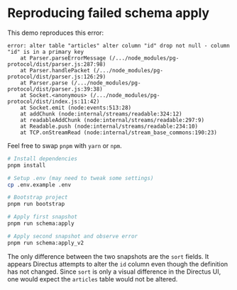 # Reproducing failed schema apply

This demo reproduces this error:

```
error: alter table "articles" alter column "id" drop not null - column "id" is in a primary key
    at Parser.parseErrorMessage (/.../node_modules/pg-protocol/dist/parser.js:287:98)
    at Parser.handlePacket (/.../node_modules/pg-protocol/dist/parser.js:126:29)
    at Parser.parse (/.../node_modules/pg-protocol/dist/parser.js:39:38)
    at Socket.<anonymous> (/.../node_modules/pg-protocol/dist/index.js:11:42)
    at Socket.emit (node:events:513:28)
    at addChunk (node:internal/streams/readable:324:12)
    at readableAddChunk (node:internal/streams/readable:297:9)
    at Readable.push (node:internal/streams/readable:234:10)
    at TCP.onStreamRead (node:internal/stream_base_commons:190:23)
```

Feel free to swap `pnpm` with `yarn` or `npm`.

```sh
# Install dependencies
pnpm install

# Setup .env (may need to tweak some settings)
cp .env.example .env

# Bootstrap project
pnpm run bootstrap

# Apply first snapshot
pnpm run schema:apply

# Apply second snapshot and observe error
pnpm run schema:apply_v2
```

The only difference between the two snapshots are the `sort` fields. It appears Directus attempts to alter the `id` column even though the definition has not changed. Since `sort` is only a visual difference in the Directus UI, one would expect the `articles` table would not be altered.
